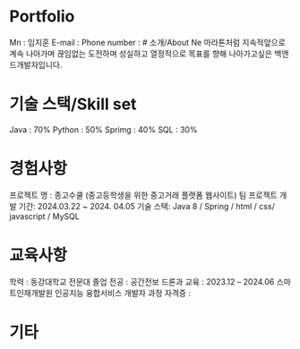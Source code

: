 <h1>Portfolio</h1>
Mn : 임지훈   
E-mail :     
Phone number : 
# 소개/About Ne
마라톤처럼 지속적앞으로 계속 나아가며 끊임없는 도전하며 성실하고 열정적으로 목표를 향해 나아가고싶은 백앤드개발자입니다.

# 기술 스택/Skill set
Java : 70%
Python : 50%
Sprimg : 40%
SQL :  30%


# 경험사항
프로젝트 명 : 종고수쿨 
(중고등학생을 위한 중고거래 플랫폼 웹사이트)
팀 프로젝트 개발 기간: 2024.03.22 ~ 2024. 04.05
기술 스택:
Java 8 / Spring / html / css/ javascript / MySQL


# 교육사항
학력 : 동강대학교 전문대 졸업 
전공 : 공간전보 드론과
교육 :
 2023.12 – 2024.06	스마트인재개발원	인공지능 융합서비스 개발자 과정
자격증 : 

# 기타
